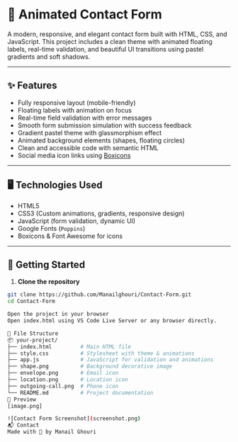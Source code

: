 # 🌸 Animated Contact Form

A modern, responsive, and elegant contact form built with HTML, CSS, and JavaScript. This project includes a clean theme with animated floating labels, real-time validation, and beautiful UI transitions using pastel gradients and soft shadows.

---

## ✨ Features

- Fully responsive layout (mobile-friendly)
- Floating labels with animation on focus
- Real-time field validation with error messages
- Smooth form submission simulation with success feedback
- Gradient pastel theme with glassmorphism effect
- Animated background elements (shapes, floating circles)
- Clean and accessible code with semantic HTML
- Social media icon links using [Boxicons](https://cdn.jsdelivr.net/npm/boxicons@latest/css/boxicons.min.css")

---

## 🖥️ Technologies Used

- HTML5
- CSS3 (Custom animations, gradients, responsive design)
- JavaScript (form validation, dynamic UI)
- Google Fonts (`Poppins`)
- Boxicons & Font Awesome for icons

---

## 🚀 Getting Started

1. **Clone the repository**

```bash
git clone https://github.com/Manailghouri/Contact-Form.git
cd Contact-Form

Open the project in your browser
Open index.html using VS Code Live Server or any browser directly.

🧪 File Structure
📦 your-project/
├── index.html         # Main HTML file
├── style.css          # Stylesheet with theme & animations
├── app.js             # JavaScript for validation and animations
├── shape.png          # Background decorative image
├── envelope.png       # Email icon
├── location.png       # Location icon
├── outgoing-call.png  # Phone icon
└── README.md          # Project documentation
📸 Preview
[image.png]

![Contact Form Screenshot](screenshot.png)
📬 Contact
Made with 💜 by Manail Ghouri




